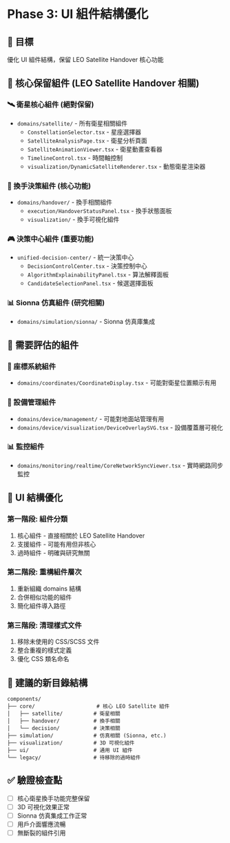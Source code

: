 # Phase 3: UI 組件結構優化

## 🎯 目標
優化 UI 組件結構，保留 LEO Satellite Handover 核心功能

## 🎯 核心保留組件 (LEO Satellite Handover 相關)

### 🛰️ 衛星核心組件 (絕對保留)
- `domains/satellite/` - 所有衛星相關組件
  - `ConstellationSelector.tsx` - 星座選擇器
  - `SatelliteAnalysisPage.tsx` - 衛星分析頁面
  - `SatelliteAnimationViewer.tsx` - 衛星動畫查看器
  - `TimelineControl.tsx` - 時間軸控制
  - `visualization/DynamicSatelliteRenderer.tsx` - 動態衛星渲染器

### 🔄 換手決策組件 (核心功能)
- `domains/handover/` - 換手相關組件
  - `execution/HandoverStatusPanel.tsx` - 換手狀態面板
  - `visualization/` - 換手可視化組件

### 🎮 決策中心組件 (重要功能)
- `unified-decision-center/` - 統一決策中心
  - `DecisionControlCenter.tsx` - 決策控制中心
  - `AlgorithmExplainabilityPanel.tsx` - 算法解釋面板
  - `CandidateSelectionPanel.tsx` - 候選選擇面板

### 📊 Sionna 仿真組件 (研究相關)
- `domains/simulation/sionna/` - Sionna 仿真庫集成

## 🤔 需要評估的組件

### 📍 座標系統組件
- `domains/coordinates/CoordinateDisplay.tsx` - 可能對衛星位置顯示有用

### 📡 設備管理組件
- `domains/device/management/` - 可能對地面站管理有用
- `domains/device/visualization/DeviceOverlaySVG.tsx` - 設備覆蓋層可視化

### 📊 監控組件
- `domains/monitoring/realtime/CoreNetworkSyncViewer.tsx` - 實時網路同步監控

## 🧹 UI 結構優化

### 第一階段: 組件分類
1. 核心組件 - 直接相關於 LEO Satellite Handover
2. 支援組件 - 可能有用但非核心
3. 過時組件 - 明確與研究無關

### 第二階段: 重構組件層次
1. 重新組織 domains 結構
2. 合併相似功能的組件
3. 簡化組件導入路徑

### 第三階段: 清理樣式文件
1. 移除未使用的 CSS/SCSS 文件
2. 整合重複的樣式定義
3. 優化 CSS 類名命名

## 📂 建議的新目錄結構
```
components/
├── core/                    # 核心 LEO Satellite 組件
│   ├── satellite/          # 衛星相關
│   ├── handover/           # 換手相關
│   └── decision/           # 決策相關
├── simulation/             # 仿真相關 (Sionna, etc.)
├── visualization/          # 3D 可視化組件
├── ui/                     # 通用 UI 組件
└── legacy/                 # 待移除的過時組件
```

## ✅ 驗證檢查點
- [ ] 核心衛星換手功能完整保留
- [ ] 3D 可視化效果正常
- [ ] Sionna 仿真集成工作正常
- [ ] 用戶介面響應流暢
- [ ] 無斷裂的組件引用
